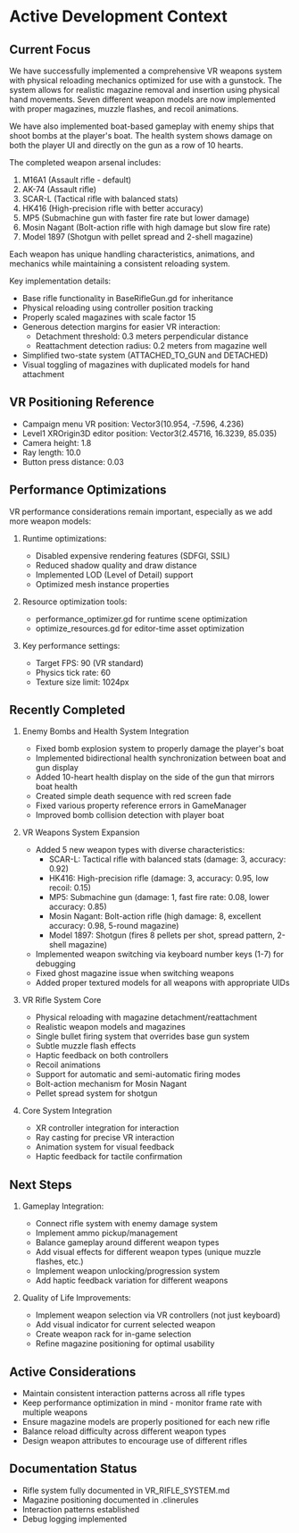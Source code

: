 # Active Development Context

## Current Focus
We have successfully implemented a comprehensive VR weapons system with physical reloading mechanics optimized for use with a gunstock. The system allows for realistic magazine removal and insertion using physical hand movements. Seven different weapon models are now implemented with proper magazines, muzzle flashes, and recoil animations.

We have also implemented boat-based gameplay with enemy ships that shoot bombs at the player's boat. The health system shows damage on both the player UI and directly on the gun as a row of 10 hearts.

The completed weapon arsenal includes:
1. M16A1 (Assault rifle - default)
2. AK-74 (Assault rifle)
3. SCAR-L (Tactical rifle with balanced stats)
4. HK416 (High-precision rifle with better accuracy)
5. MP5 (Submachine gun with faster fire rate but lower damage)
6. Mosin Nagant (Bolt-action rifle with high damage but slow fire rate)
7. Model 1897 (Shotgun with pellet spread and 2-shell magazine)

Each weapon has unique handling characteristics, animations, and mechanics while maintaining a consistent reloading system.

Key implementation details:
- Base rifle functionality in BaseRifleGun.gd for inheritance
- Physical reloading using controller position tracking
- Properly scaled magazines with scale factor 15
- Generous detection margins for easier VR interaction:
  - Detachment threshold: 0.3 meters perpendicular distance
  - Reattachment detection radius: 0.2 meters from magazine well
- Simplified two-state system (ATTACHED_TO_GUN and DETACHED)
- Visual toggling of magazines with duplicated models for hand attachment

## VR Positioning Reference
- Campaign menu VR position: Vector3(10.954, -7.596, 4.236)
- Level1 XROrigin3D editor position: Vector3(2.45716, 16.3239, 85.035)
- Camera height: 1.8
- Ray length: 10.0
- Button press distance: 0.03

## Performance Optimizations
VR performance considerations remain important, especially as we add more weapon models:

1. Runtime optimizations:
   - Disabled expensive rendering features (SDFGI, SSIL)
   - Reduced shadow quality and draw distance
   - Implemented LOD (Level of Detail) support
   - Optimized mesh instance properties

2. Resource optimization tools:
   - performance_optimizer.gd for runtime scene optimization
   - optimize_resources.gd for editor-time asset optimization

3. Key performance settings:
   - Target FPS: 90 (VR standard)
   - Physics tick rate: 60
   - Texture size limit: 1024px

## Recently Completed
1. Enemy Bombs and Health System Integration
   - Fixed bomb explosion system to properly damage the player's boat
   - Implemented bidirectional health synchronization between boat and gun display
   - Added 10-heart health display on the side of the gun that mirrors boat health
   - Created simple death sequence with red screen fade
   - Fixed various property reference errors in GameManager
   - Improved bomb collision detection with player boat

2. VR Weapons System Expansion
   - Added 5 new weapon types with diverse characteristics:
     - SCAR-L: Tactical rifle with balanced stats (damage: 3, accuracy: 0.92)
     - HK416: High-precision rifle (damage: 3, accuracy: 0.95, low recoil: 0.15)
     - MP5: Submachine gun (damage: 1, fast fire rate: 0.08, lower accuracy: 0.85)
     - Mosin Nagant: Bolt-action rifle (high damage: 8, excellent accuracy: 0.98, 5-round magazine)
     - Model 1897: Shotgun (fires 8 pellets per shot, spread pattern, 2-shell magazine)
   - Implemented weapon switching via keyboard number keys (1-7) for debugging
   - Fixed ghost magazine issue when switching weapons
   - Added proper textured models for all weapons with appropriate UIDs

2. VR Rifle System Core
   - Physical reloading with magazine detachment/reattachment
   - Realistic weapon models and magazines
   - Single bullet firing system that overrides base gun system
   - Subtle muzzle flash effects
   - Haptic feedback on both controllers
   - Recoil animations
   - Support for automatic and semi-automatic firing modes
   - Bolt-action mechanism for Mosin Nagant
   - Pellet spread system for shotgun

3. Core System Integration
   - XR controller integration for interaction
   - Ray casting for precise VR interaction
   - Animation system for visual feedback
   - Haptic feedback for tactile confirmation

## Next Steps
1. Gameplay Integration:
   - Connect rifle system with enemy damage system
   - Implement ammo pickup/management
   - Balance gameplay around different weapon types
   - Add visual effects for different weapon types (unique muzzle flashes, etc.)
   - Implement weapon unlocking/progression system
   - Add haptic feedback variation for different weapons

2. Quality of Life Improvements:
   - Implement weapon selection via VR controllers (not just keyboard)
   - Add visual indicator for current selected weapon
   - Create weapon rack for in-game selection
   - Refine magazine positioning for optimal usability

## Active Considerations
- Maintain consistent interaction patterns across all rifle types
- Keep performance optimization in mind - monitor frame rate with multiple weapons
- Ensure magazine models are properly positioned for each new rifle
- Balance reload difficulty across different weapon types
- Design weapon attributes to encourage use of different rifles

## Documentation Status
- Rifle system fully documented in VR_RIFLE_SYSTEM.md
- Magazine positioning documented in .clinerules
- Interaction patterns established
- Debug logging implemented
